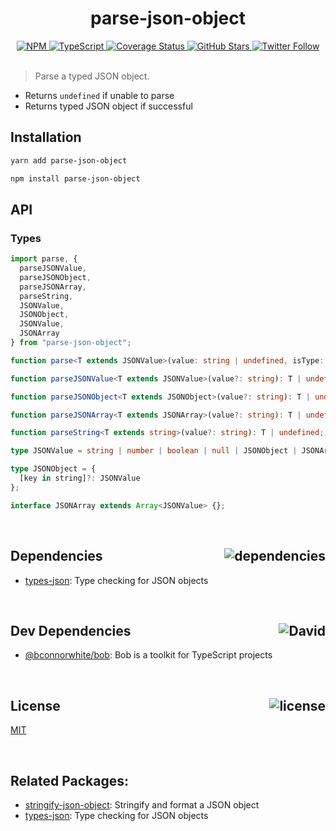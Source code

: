 <div align="center">
  <h1>parse-json-object</h1>
  <a href="https://npmjs.com/package/parse-json-object">
    <img alt="NPM" src="https://img.shields.io/npm/v/parse-json-object.svg">
  </a>
  <a href="https://github.com/bconnorwhite/parse-json-object">
    <img alt="TypeScript" src="https://img.shields.io/github/languages/top/bconnorwhite/parse-json-object.svg">
  </a>
  <a href='https://coveralls.io/github/bconnorwhite/parse-json-object?branch=master'>
    <img alt="Coverage Status" src="https://img.shields.io/coveralls/github/bconnorwhite/parse-json-object.svg?branch=master">
  </a>
  <a href="https://github.com/bconnorwhite/parse-json-object">
    <img alt="GitHub Stars" src="https://img.shields.io/github/stars/bconnorwhite/parse-json-object?label=Stars%20Appreciated%21&style=social">
  </a>
  <a href="https://twitter.com/bconnorwhite">
    <img alt="Twitter Follow" src="https://img.shields.io/twitter/follow/bconnorwhite.svg?label=%40bconnorwhite&style=social">
  </a>
</div>

<br />

> Parse a typed JSON object.

- Returns `undefined` if unable to parse
- Returns typed JSON object if successful

## Installation

```sh
yarn add parse-json-object
```

```sh
npm install parse-json-object
```

## API

### Types
```ts
import parse, {
  parseJSONValue,
  parseJSONObject,
  parseJSONArray,
  parseString,
  JSONValue,
  JSONObject,
  JSONValue,
  JSONArray
} from "parse-json-object";

function parse<T extends JSONValue>(value: string | undefined, isType: (value: T) => boolean): T | undefined;

function parseJSONValue<T extends JSONValue>(value?: string): T | undefined;

function parseJSONObject<T extends JSONObject>(value?: string): T | undefined;

function parseJSONArray<T extends JSONArray>(value?: string): T | undefined;

function parseString<T extends string>(value?: string): T | undefined;

type JSONValue = string | number | boolean | null | JSONObject | JSONArray;

type JSONObject = {
  [key in string]?: JSONValue
};

interface JSONArray extends Array<JSONValue> {};
```

<br />

<h2>Dependencies<img align="right" alt="dependencies" src="https://img.shields.io/david/bconnorwhite/parse-json-object.svg"></h2>

- [types-json](https://www.npmjs.com/package/types-json): Type checking for JSON objects

<br />

<h2>Dev Dependencies<img align="right" alt="David" src="https://img.shields.io/david/dev/bconnorwhite/parse-json-object.svg"></h2>

- [@bconnorwhite/bob](https://www.npmjs.com/package/@bconnorwhite/bob): Bob is a toolkit for TypeScript projects

<br />

<h2>License <img align="right" alt="license" src="https://img.shields.io/npm/l/parse-json-object.svg"></h2>

[MIT](https://opensource.org/licenses/MIT)

<br />

## Related Packages:

- [stringify-json-object](https://www.npmjs.com/package/stringify-json-object): Stringify and format a JSON object
- [types-json](https://www.npmjs.com/package/types-json): Type checking for JSON objects
